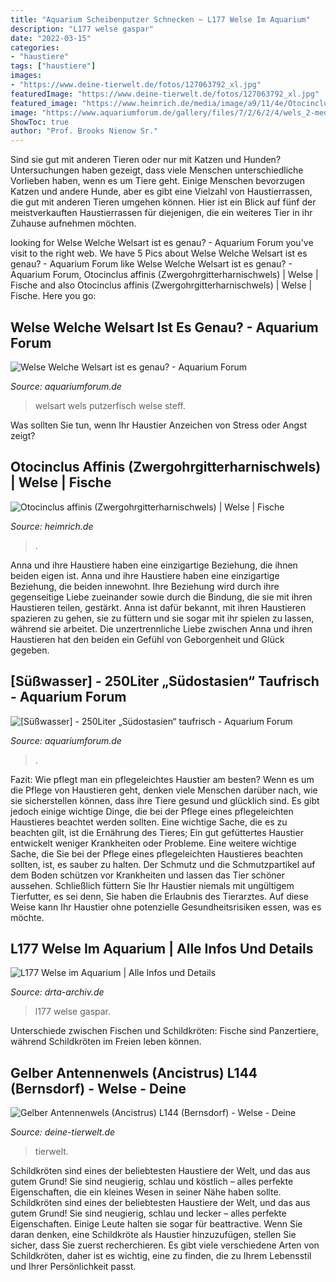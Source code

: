 ```yaml
---
title: "Aquarium Scheibenputzer Schnecken ~ L177 Welse Im Aquarium"
description: "L177 welse gaspar"
date: "2022-03-15"
categories:
- "haustiere"
tags: ["haustiere"]
images:
- "https://www.deine-tierwelt.de/fotos/127063792_xl.jpg"
featuredImage: "https://www.deine-tierwelt.de/fotos/127063792_xl.jpg"
featured_image: "https://www.heimrich.de/media/image/a9/11/4e/Otocinclus-affinis.jpg"
image: "https://www.aquariumforum.de/gallery/files/7/2/6/2/4/wels_2-med.jpg"
ShowToc: true
author: "Prof. Brooks Nienow Sr."
---
```



Sind sie gut mit anderen Tieren oder nur mit Katzen und Hunden?
Untersuchungen haben gezeigt, dass viele Menschen unterschiedliche Vorlieben haben, wenn es um Tiere geht. Einige Menschen bevorzugen Katzen und andere Hunde, aber es gibt eine Vielzahl von Haustierrassen, die gut mit anderen Tieren umgehen können. Hier ist ein Blick auf fünf der meistverkauften Haustierrassen für diejenigen, die ein weiteres Tier in ihr Zuhause aufnehmen möchten.

	

		
looking for Welse Welche Welsart ist es genau? - Aquarium Forum you've visit to the right web. We have 5 Pics about Welse Welche Welsart ist es genau? - Aquarium Forum like Welse Welche Welsart ist es genau? - Aquarium Forum, Otocinclus affinis (Zwergohrgitterharnischwels) | Welse | Fische and also Otocinclus affinis (Zwergohrgitterharnischwels) | Welse | Fische. Here you go:
		
    
## Welse Welche Welsart Ist Es Genau? - Aquarium Forum

<img loading=lazy src="https://www.aquariumforum.de/gallery/files/7/2/6/2/4/wels_2-med.jpg" onerror="this.onerror=null;this.src='https://tse1.mm.bing.net/th?id=OIP.XUF88zGbUnjdMmNS_c4VGwHaE8&amp;pid=15.1';" alt="Welse Welche Welsart ist es genau? - Aquarium Forum">

_Source: aquariumforum.de_

>welsart wels putzerfisch welse steff. 

	

Was sollten Sie tun, wenn Ihr Haustier Anzeichen von Stress oder Angst zeigt?

    
## Otocinclus Affinis (Zwergohrgitterharnischwels) | Welse | Fische

<img loading=lazy src="https://www.heimrich.de/media/image/a9/11/4e/Otocinclus-affinis.jpg" onerror="this.onerror=null;this.src='https://tse3.mm.bing.net/th?id=OIP.FixWU4_xshj3QVK1MLgkCQHaFD&amp;pid=15.1';" alt="Otocinclus affinis (Zwergohrgitterharnischwels) | Welse | Fische">

_Source: heimrich.de_

>. 

	

Anna und ihre Haustiere haben eine einzigartige Beziehung, die ihnen beiden eigen ist.
Anna und ihre Haustiere haben eine einzigartige Beziehung, die beiden innewohnt. Ihre Beziehung wird durch ihre gegenseitige Liebe zueinander sowie durch die Bindung, die sie mit ihren Haustieren teilen, gestärkt. Anna ist dafür bekannt, mit ihren Haustieren spazieren zu gehen, sie zu füttern und sie sogar mit ihr spielen zu lassen, während sie arbeitet. Die unzertrennliche Liebe zwischen Anna und ihren Haustieren hat den beiden ein Gefühl von Geborgenheit und Glück gegeben.

    
## [Süßwasser] - 250Liter „Südostasien“ Taufrisch - Aquarium Forum

<img loading=lazy src="http://i337.photobucket.com/albums/n400/Sterni317/neuaq.jpg" onerror="this.onerror=null;this.src='https://tse1.mm.bing.net/th?id=OIP.3AN6OFKjUeCV3QqJxHC4qAHaDt&amp;pid=15.1';" alt="[Süßwasser] - 250Liter „Südostasien“ taufrisch - Aquarium Forum">

_Source: aquariumforum.de_

>. 

	

Fazit: Wie pflegt man ein pflegeleichtes Haustier am besten?
Wenn es um die Pflege von Haustieren geht, denken viele Menschen darüber nach, wie sie sicherstellen können, dass ihre Tiere gesund und glücklich sind. Es gibt jedoch einige wichtige Dinge, die bei der Pflege eines pflegeleichten Haustieres beachtet werden sollten. Eine wichtige Sache, die es zu beachten gilt, ist die Ernährung des Tieres; Ein gut gefüttertes Haustier entwickelt weniger Krankheiten oder Probleme. Eine weitere wichtige Sache, die Sie bei der Pflege eines pflegeleichten Haustieres beachten sollten, ist, es sauber zu halten. Der Schmutz und die Schmutzpartikel auf dem Boden schützen vor Krankheiten und lassen das Tier schöner aussehen. Schließlich füttern Sie Ihr Haustier niemals mit ungültigem Tierfutter, es sei denn, Sie haben die Erlaubnis des Tierarztes. Auf diese Weise kann Ihr Haustier ohne potenzielle Gesundheitsrisiken essen, was es möchte.

    
## L177 Welse Im Aquarium | Alle Infos Und Details

<img loading=lazy src="https://www.drta-archiv.de/wp-content/uploads/2018/12/L177-225x300.jpg" onerror="this.onerror=null;this.src='https://tse1.mm.bing.net/th?id=OIP.Gqkisb33KoSEB2iETmn6YQAAAA&amp;pid=15.1';" alt="L177 Welse im Aquarium | Alle Infos und Details">

_Source: drta-archiv.de_

>l177 welse gaspar. 

	

Unterschiede zwischen Fischen und Schildkröten: Fische sind Panzertiere, während Schildkröten im Freien leben können.

    
## Gelber Antennenwels (Ancistrus) L144 (Bernsdorf) - Welse - Deine

<img loading=lazy src="https://www.deine-tierwelt.de/fotos/127063792_xl.jpg" onerror="this.onerror=null;this.src='https://tse1.mm.bing.net/th?id=OIP.9IMcRC5MOnJI5UGGVyZM3wHaJ4&amp;pid=15.1';" alt="Gelber Antennenwels (Ancistrus) L144 (Bernsdorf) - Welse - Deine">

_Source: deine-tierwelt.de_

>tierwelt. 

	

Schildkröten sind eines der beliebtesten Haustiere der Welt, und das aus gutem Grund! Sie sind neugierig, schlau und köstlich – alles perfekte Eigenschaften, die ein kleines Wesen in seiner Nähe haben sollte.
Schildkröten sind eines der beliebtesten Haustiere der Welt, und das aus gutem Grund! Sie sind neugierig, schlau und lecker – alles perfekte Eigenschaften. Einige Leute halten sie sogar für beattractive. Wenn Sie daran denken, eine Schildkröte als Haustier hinzuzufügen, stellen Sie sicher, dass Sie zuerst recherchieren. Es gibt viele verschiedene Arten von Schildkröten, daher ist es wichtig, eine zu finden, die zu Ihrem Lebensstil und Ihrer Persönlichkeit passt.

